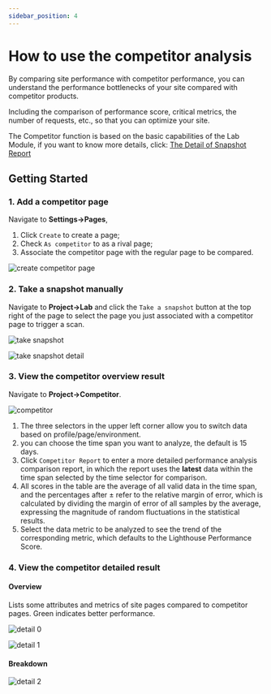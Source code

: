 ```yaml
---
sidebar_position: 4
---
```


# How to use the competitor analysis

By comparing site performance with competitor performance, you can understand the performance bottlenecks of your site compared with competitor products.

Including the comparison of performance score, critical metrics, the number of requests, etc., so that you can optimize your site.

The Competitor function is based on the basic capabilities of the Lab Module, if you want to know more details, click: [The Detail of Snapshot Report](./report)

## Getting Started

### 1. Add a competitor page

Navigate to **Settings->Pages**,

1. Click `Create` to create a page;
2. Check `As competitor` to as a rival page;
3. Associate the competitor page with the regular page to be compared.

![create competitor page](/settings/create-competitor-page.png)

### 2. Take a snapshot manually

Navigate to **Project→Lab** and click the `Take a snapshot` button at the top right of the page to select the page you just associated with a competitor page to trigger a scan.

![take snapshot](/lab/take-snapshot.png)

![take snapshot detail](/lab/take-snapshot-detail.png)

### 3. View the competitor overview result

Navigate to **Project→Competitor**.

![competitor](/lab/competitor.png)

1. The three selectors in the upper left corner allow you to switch data based on profile/page/environment.
2. you can choose the time span you want to analyze, the default is 15 days.
3. Click `Competitor Report` to enter a more detailed performance analysis comparison report, in which the report uses the **latest** data within the time span selected by the time selector for comparison.
4. All scores in the table are the average of all valid data in the time span, and the percentages after ± refer to the relative margin of error, which is calculated by dividing the margin of error of all samples by the average, expressing the magnitude of random fluctuations in the statistical results.
5. Select the data metric to be analyzed to see the trend of the corresponding metric, which defaults to the Lighthouse Performance Score.

### 4. View the competitor detailed result

#### Overview

Lists some attributes and metrics of site pages compared to competitor pages. Green indicates better performance.

![detail 0](/lab/competitor-detail-0.png)

![detail 1](/lab/competitor-detail-1.png)

#### Breakdown

![detail 2](/lab/competitor-detail-2.png)
